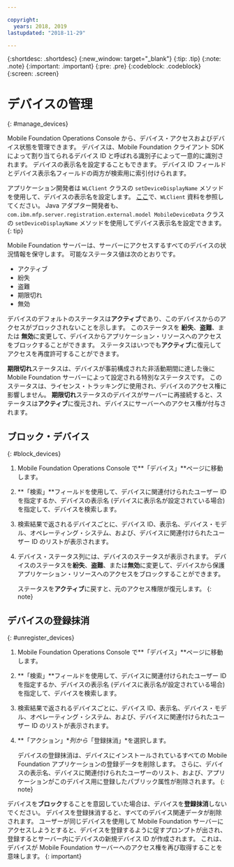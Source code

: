 ```yaml
---

copyright:
  years: 2018, 2019
lastupdated: "2018-11-29"

---
```


{:shortdesc: .shortdesc}
{:new_window: target="_blank"}
{:tip: .tip}
{:note: .note}
{:important: .important}
{:pre: .pre}
{:codeblock: .codeblock}
{:screen: .screen}

# デバイスの管理
{: #manage_devices}

Mobile Foundation Operations Console から、デバイス・アクセスおよびデバイス状態を管理できます。 デバイスは、Mobile Foundation クライアント SDK によって割り当てられるデバイス ID と呼ばれる識別子によって一意的に識別されます。 デバイスの表示名を設定することもできます。 デバイス ID フィールドとデバイス表示名フィールドの両方が検索用に索引付けられます。

アプリケーション開発者は `WLClient` クラスの `setDeviceDisplayName` メソッドを使用して、デバイスの表示名を設定します。 [ここ](https://mobilefirstplatform.ibmcloud.com/tutorials/en/foundation/8.0/api/client-side-api/javascript/client/)で、`WLClient` 資料を参照してください。 Java アダプター開発者も、`com.ibm.mfp.server.registration.external.model MobileDeviceData` クラスの `setDeviceDisplayName` メソッドを使用してデバイス表示名を設定できます。 
{: tip}

Mobile Foundation サーバーは、サーバーにアクセスするすべてのデバイスの状況情報を保守します。 
可能なステータス値は次のとおりです。
* アクティブ
* 紛失 
* 盗難
* 期限切れ 
* 無効
  
デバイスのデフォルトのステータスは**アクティブ**であり、このデバイスからのアクセスがブロックされないことを示します。 このステータスを **紛失**、**盗難**、または **無効**に変更して、デバイスからアプリケーション・リソースへのアクセスをブロックすることができます。 ステータスはいつでも**アクティブ**に復元してアクセスを再度許可することができます。 

**期限切れ**ステータスは、デバイスが事前構成された非活動期間に達した後に Mobile Foundation サーバーによって設定される特別なステータスです。 このステータスは、ライセンス・トラッキングに使用され、デバイスのアクセス権に影響しません。 **期限切れ**ステータスのデバイスがサーバーに再接続すると、ステータスは**アクティブ**に復元され、デバイスにサーバーへのアクセス権が付与されます。

## ブロック・デバイス
{: #block_devices}

1. Mobile Foundation Operations Console で**「デバイス」**ページに移動します。
2. **「検索」**フィールドを使用して、デバイスに関連付けられたユーザー ID を指定するか、デバイスの表示名 (デバイスに表示名が設定されている場合) を指定して、デバイスを検索します。
3. 検索結果で返されるデバイスごとに、デバイス ID、表示名、デバイス・モデル、オペレーティング・システム、および、デバイスに関連付けられたユーザー ID のリストが表示されます。
4. デバイス・ステータス列には、デバイスのステータスが表示されます。 デバイスのステータスを**紛失**、**盗難**、または**無効**に変更して、デバイスから保護アプリケーション・リソースへのアクセスをブロックすることができます。 
   
   ステータスを**アクティブ**に戻すと、元のアクセス権限が復元します。
   {: note}


## デバイスの登録抹消
{: #unregister_devices}

1. Mobile Foundation Operations Console で**「デバイス」**ページに移動します。
2. **「検索」**フィールドを使用して、デバイスに関連付けられたユーザー ID を指定するか、デバイスの表示名 (デバイスに表示名が設定されている場合) を指定して、デバイスを検索します。
3. 検索結果で返されるデバイスごとに、デバイス ID、表示名、デバイス・モデル、オペレーティング・システム、および、デバイスに関連付けられたユーザー ID のリストが表示されます。
4. **「アクション」**列から*「登録抹消」*を選択します。

   デバイスの登録抹消は、デバイスにインストールされているすべての Mobile Foundation アプリケーションの登録データを削除します。 さらに、デバイスの表示名、デバイスに関連付けられたユーザーのリスト、および、アプリケーションがこのデバイス用に登録したパブリック属性が削除されます。
   {: note}


デバイスを**ブロック**することを意図していた場合は、デバイスを**登録抹消**しないでください。 デバイスを登録抹消すると、すべてのデバイス関連データが削除されます。 ユーザーが同じデバイスを使用して Mobile Foundation サーバーにアクセスしようとすると、デバイスを登録するように促すプロンプトが出され、登録するとサーバー内にデバイスの新規デバイス ID が作成されます。 これは、デバイスが Mobile Foundation サーバーへのアクセス権を再び取得することを意味します。 
{: important}

